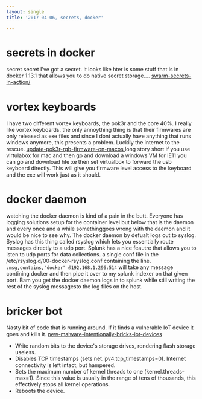 ```yaml
---
layout: single
title: '2017-04-06, secrets, docker'

---
```

# secrets in docker 
secret secret I've got a secret.   It looks like hter is some stuff that is in docker 1.13.1  that allows you to do native secret storage.... [swarm-secrets-in-action/](http://blog.alexellis.io/swarm-secrets-in-action/"swarm-secrets-in-action/")

# vortex keyboards
I have two different vortex keyboards, the pok3r and the core 40%.  I really like vortex keyboards.  the only annoything thing is that their firmwares are only released as exe files and since I dont actually have anything that runs windows anymore, this presents a problem.   Luckily the internet to the rescue.  [update-pok3r-rgb-firmware-on-macos ](http://sonpham.me/posts/update-pok3r-rgb-firmware-on-macos "update-pok3r-rgb-firmware-on-macos ")  long story short if you use virtulabox for mac and then go and download a windows VM for IE11 you can go and download hte xe  then set virtualbox to forward the usb keyboard directly.  This will give you firmware level access to the keyboard and the exe will work just as it should.

# docker daemon 
watching the docker daemon is kind of a pain in the butt.   Everyone has logging solutions setup for the container level but below that is the daemon and every once and a while somethinggoes wrong with the daemon and it would be nice to see why.  The docker daemon by defualt logs out to syslog.  Syslog has this thing called rsyslog which lets you essentially route messages directly to a udp port.  Splunk has a nice feautre that allows you to isten to udp ports for data collections. 
a single conf file in the  /etc/rsyslog.d/00-docker-rsyslog.conf  containing the line. `:msg,contains,"docker" @192.168.1.296:514` will take any message contining docker and then pipe it over to my splunk indexer on that given port.   Bam you get the docker daemon logs in to splunk while still writing the rest of the syslog messagesto the log files on the host. 

# bricker bot
Nasty bit of code that is running around.  If it finds a vulnerable IoT device it goes and kills it. [new-malware-intentionally-bricks-iot-devices](https://www.bleepingcomputer.com/news/security/new-malware-intentionally-bricks-iot-devices/ "new-malware-intentionally-bricks-iot-devices")
- Write random bits to the device's storage drives, rendering flash storage useless.
- Disables TCP timestamps (sets net.ipv4.tcp_timestamps=0). Internet connectivity is left intact, but hampered.
- Sets the maximum number of kernel threads to one (kernel.threads-max=1). Since this value is usually in the range of tens of thousands, this effectively stops all kernel operations.
- Reboots the device.